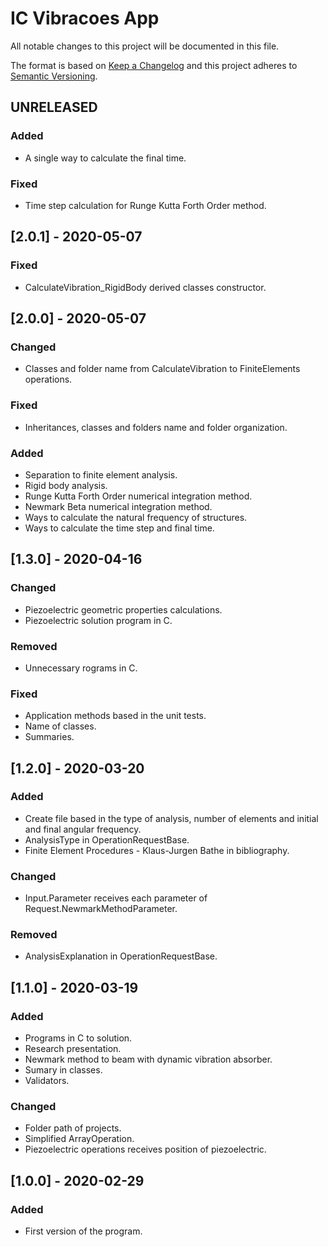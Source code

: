 # IC Vibracoes App
All notable changes to this project will be documented in this file.

The format is based on [Keep a Changelog](http://keepachangelog.com/en/1.0.0/)
and this project adheres to [Semantic Versioning](http://semver.org/spec/v2.0.0.html).

## UNRELEASED
### Added
- A single way to calculate the final time.
### Fixed
- Time step calculation for Runge Kutta Forth Order method.

## [2.0.1] - 2020-05-07
### Fixed
- CalculateVibration_RigidBody derived classes constructor.

## [2.0.0] - 2020-05-07
### Changed
- Classes and folder name from CalculateVibration to FiniteElements operations.
### Fixed
- Inheritances, classes and folders name and folder organization.
### Added
- Separation to finite element analysis.
- Rigid body analysis.
- Runge Kutta Forth Order numerical integration method.
- Newmark Beta numerical integration method.
- Ways to calculate the natural frequency of structures.
- Ways to calculate the time step and final time.

## [1.3.0] - 2020-04-16
### Changed
- Piezoelectric geometric properties calculations.
- Piezoelectric solution program in C.
### Removed
- Unnecessary rograms in C.
### Fixed
- Application methods based in the unit tests.
- Name of classes.
- Summaries.

## [1.2.0] - 2020-03-20 
### Added
- Create file based in the type of analysis, number of elements and initial and final angular frequency.
- AnalysisType in OperationRequestBase.
- Finite Element Procedures - Klaus-Jurgen Bathe in bibliography.
### Changed
- Input.Parameter receives each parameter of Request.NewmarkMethodParameter.
### Removed
- AnalysisExplanation in OperationRequestBase.

## [1.1.0] - 2020-03-19
### Added
- Programs in C to solution.
- Research presentation.
- Newmark method to beam with dynamic vibration absorber.
- Sumary in classes.
- Validators.
### Changed
- Folder path of projects.
- Simplified ArrayOperation.
- Piezoelectric operations receives position of piezoelectric.

## [1.0.0] - 2020-02-29
### Added
- First version of the program.
